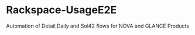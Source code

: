 Rackspace-UsageE2E
==================

Automation of Detail,Daily and Sol42 flows for NOVA and GLANCE Products
